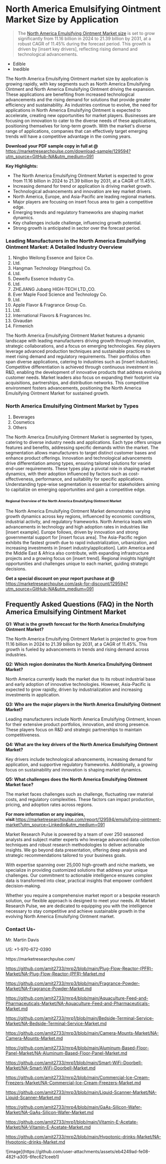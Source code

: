 <h1>North America Emulsifying Ointment Market&nbsp;Size by Application</h1><blockquote><p>The <a href="https://marketresearchpulse.com/download-sample/129594?utm_source=GitHub-NA&amp;utm_medium=091">North America Emulsifying Ointment Market size</a> is set to grow significantly from 11.16 billion in 2024 to 21.39 billion by 2031, at a robust CAGR of 11.45% during the forecast period. This growth is driven by [insert key drivers], reflecting rising demand and technological advancements.</p></blockquote><ul><li>Edible<li> Inedible</li></ul><p>The North America Emulsifying Ointment market size by application is growing rapidly, with key segments such as North America Emulsifying Ointment and North America Emulsifying Ointment driving the expansion. These applications are benefiting from increased technological advancements and the rising demand for solutions that provide greater efficiency and sustainability. As industries continue to evolve, the need for applications in North America Emulsifying Ointment is expected to accelerate, creating new opportunities for market players. Businesses are focusing on innovation to cater to the diverse needs of these applications, positioning themselves for long-term growth. With the market's diverse range of applications, companies that can effectively target emerging trends will have a competitive advantage in the coming years.</p><p><strong>Download your PDF sample copy in full at @ </strong><a href="https://marketresearchpulse.com/download-sample/129594?utm_source=GitHub-NA&amp;utm_medium=091">https://marketresearchpulse.com/download-sample/129594?utm_source=GitHub-NA&amp;utm_medium=091</a></p><p><strong>Key Highlights: </strong></p><ul><li>The North America Emulsifying Ointment Market is expected to grow from 11.16 billion in 2024 to 21.39 billion by 2031, at a CAGR of 11.45%.</li><li>Increasing demand for trend or application is driving market growth.</li><li>Technological advancements and innovation are key market drivers.</li><li>North America, Europe, and Asia-Pacific are leading regional markets.</li><li>Major players are focusing on insert focus area to gain a competitive edge.</li><li>Emerging trends and regulatory frameworks are shaping market dynamics.</li><li>Key challenges include challenge, influencing growth potential.</li><li>Strong growth is anticipated in sector over the forecast period.</li></ul><h3>Leading Manufacturers in the North America Emulsifying Ointment Market: A Detailed Industry Overview</h3><ol><li>Ningbo Weilong Essence and Spice Co.</li><li>Ltd.</li><li>Hangman Technology (Hangzhou) Co.</li><li>Ltd.</li><li>Deweifu Essence Industry Co.</li><li>Ltd.</li><li>ZHEJIANG Jubang HIGH-TECH LTD.,CO.</li><li>Ever Maple Food Science and Technology Co.</li><li>Ltd.</li><li>Apple Flavor & Fragrance Group Co.</li><li>Ltd.</li><li>International Flavors & Fragrances Inc.</li><li>Givaudan</li><li>Firmenich</li></ol><div class="flex max-w-full flex-col flex-grow"><div class="min-h-8 text-message flex w-full flex-col items-end gap-2 whitespace-normal break-words [.text-message+&amp;]:mt-5" dir="auto" data-message-author-role="assistant" data-message-id="fd8432e4-4910-450d-b182-61b7bfb0a01f" data-message-model-slug="gpt-4o"><div class="flex w-full flex-col gap-1 empty:hidden first:pt-[3px]"><div class="markdown prose w-full break-words dark:prose-invert light"><p>The North America Emulsifying Ointment Market features a dynamic landscape with leading manufacturers driving growth through innovation, strategic collaborations, and a focus on emerging technologies. Key players leverage advanced production techniques and sustainable practices to meet rising demand and regulatory requirements. Their portfolios often span diverse applications, catering to industries such as [insert industries]. Competitive differentiation is achieved through continuous investment in R&amp;D, enabling the development of innovative products that address evolving customer needs. Market leaders also focus on expanding their footprint via acquisitions, partnerships, and distribution networks. This competitive environment fosters advancements, positioning the North America Emulsifying Ointment Market for sustained growth.</p></div></div></div></div><h3>North America Emulsifying Ointment Market by Types</h3><ol><li>Beverages<li> Cosmetics<li> Others</li></ol><div class="flex max-w-full flex-col flex-grow"><div class="min-h-8 text-message flex w-full flex-col items-end gap-2 whitespace-normal break-words [.text-message+&amp;]:mt-5" dir="auto" data-message-author-role="assistant" data-message-id="084470be-0bb7-4664-bddf-5156b4f41249" data-message-model-slug="gpt-4o-mini"><div class="flex w-full flex-col gap-1 empty:hidden first:pt-[3px]"><div class="markdown prose w-full break-words dark:prose-invert light"><p>The North America Emulsifying Ointment Market is segmented by types, catering to diverse industry needs and applications. Each type offers unique features and benefits, addressing specific demands within the market. The segmentation allows manufacturers to target distinct customer bases and enhance product offerings. Innovation and technological advancements drive differentiation among types, ensuring tailored solutions for varied end-user requirements. These types play a pivotal role in shaping market dynamics, with their adoption influenced by factors such as cost-effectiveness, performance, and suitability for specific applications. Understanding type-wise segmentation is essential for stakeholders aiming to capitalize on emerging opportunities and gain a competitive edge.</p></div></div></div></div><h3><span style="font-size: 11px;">Regional Overview of the North America Emulsifying Ointment Market</span></h3><div class="flex max-w-full flex-col flex-grow"><div class="min-h-8 text-message flex w-full flex-col items-end gap-2 whitespace-normal break-words [.text-message+&amp;]:mt-5" dir="auto" data-message-author-role="assistant" data-message-id="e9038762-ce64-4e30-91c9-9bd413514231" data-message-model-slug="gpt-4o-mini"><div class="flex w-full flex-col gap-1 empty:hidden first:pt-[3px]"><div class="markdown prose w-full break-words dark:prose-invert light"><p>The North America Emulsifying Ointment Market demonstrates varying growth dynamics across key regions, influenced by economic conditions, industrial activity, and regulatory frameworks. North America leads with advancements in technology and high adoption rates in industries like [insert example]. Europe follows, driven by innovation and strong governmental support for [insert focus area]. The Asia-Pacific region exhibits the fastest growth due to rapid industrialization, urbanization, and increasing investments in [insert industry/application]. Latin America and the Middle East &amp; Africa also contribute, with expanding infrastructure projects and a growing focus on [insert trend]. Regional insights highlight opportunities and challenges unique to each market, guiding strategic decisions.</p></div></div></div></div><p><strong>Get a special discount on your report purchase at @ </strong><a href="https://marketresearchpulse.com/ask-for-discount/129594?utm_source=GitHub-NA&amp;utm_medium=091">https://marketresearchpulse.com/ask-for-discount/129594?utm_source=GitHub-NA&amp;utm_medium=091</a></p><h2>Frequently Asked Questions (FAQ) in the North America Emulsifying Ointment Market</h2><p><strong>Q1: What is the growth forecast for the North America Emulsifying Ointment Market?</strong></p><p>The North America Emulsifying Ointment Market is projected to grow from 11.16 billion in 2024 to 21.39 billion by 2031, at a CAGR of 11.45%. This growth is fueled by advancements in trends and rising demand across industries.</p><p><strong>Q2: Which region dominates the North America Emulsifying Ointment Market?</strong></p><p>North America currently leads the market due to its robust industrial base and early adoption of innovative technologies. However, Asia-Pacific is expected to grow rapidly, driven by industrialization and increasing investments in application.</p><p><strong>Q3: Who are the major players in the North America Emulsifying Ointment Market?</strong></p><p>Leading manufacturers include North America Emulsifying Ointment, known for their extensive product portfolios, innovation, and strong presence. These players focus on R&amp;D and strategic partnerships to maintain competitiveness.</p><p><strong>Q4: What are the key drivers of the North America Emulsifying Ointment Market?</strong></p><p>Key drivers include technological advancements, increasing demand for application, and supportive regulatory frameworks. Additionally, a growing focus on sustainability and innovation is shaping market dynamics.</p><p><strong>Q5: What challenges does the North America Emulsifying Ointment Market face?</strong></p><p>The market faces challenges such as challenge, fluctuating raw material costs, and regulatory complexities. These factors can impact production, pricing, and adoption rates across regions.</p><p><strong>For more information or any inquiries, visit&nbsp;</strong><a href="https://marketresearchpulse.com/report/129594/emulsifying-ointment-market?utm_source=Linkedin&utm_medium=091">https://marketresearchpulse.com/report/129594/emulsifying-ointment-market?utm_source=Linkedin&utm_medium=091</a></p><p>Market Research Pulse is powered by a team of over 250 seasoned analysts and subject matter experts who leverage advanced data collection techniques and robust research methodologies to deliver actionable insights. We go beyond data presentation, offering deep analysis and strategic recommendations tailored to your business goals.</p><p>With expertise spanning over 25,000 high-growth and niche markets, we specialize in providing customized solutions that address your unique challenges. Our commitment to actionable intelligence ensures complex data is transformed into clear, practical insights that empower confident decision-making.</p><p>Whether you require a comprehensive market report or a bespoke research solution, our flexible approach is designed to meet your needs. At Market Research Pulse, we are dedicated to equipping you with the intelligence necessary to stay competitive and achieve sustainable growth in the evolving North America Emulsifying Ointment market.</p><h3><strong>Contact Us-</strong></h3><p>Mr. Martin Davis</p><p>US: +1-970-672-0390</p><p>https://marketresearchpulse.com/</p><p><a href="https://github.com/amit2733/mrp2/blob/main/Plug-Flow-Reactor-(PFR)-Market/NA-Plug-Flow-Reactor-(PFR)-Market.md">https://github.com/amit2733/mrp2/blob/main/Plug-Flow-Reactor-(PFR)-Market/NA-Plug-Flow-Reactor-(PFR)-Market.md</a></p><p><a href="https://github.com/amit2733/mrp3/blob/main/Fragrance-Powder-Market/NA-Fragrance-Powder-Market.md">https://github.com/amit2733/mrp3/blob/main/Fragrance-Powder-Market/NA-Fragrance-Powder-Market.md</a></p><p><a href="https://github.com/amit2733/mrp4/blob/main/Aquaculture-Feed-and-Pharmaceuticals-Market/NA-Aquaculture-Feed-and-Pharmaceuticals-Market.md">https://github.com/amit2733/mrp4/blob/main/Aquaculture-Feed-and-Pharmaceuticals-Market/NA-Aquaculture-Feed-and-Pharmaceuticals-Market.md</a></p><p><a href="https://github.com/amit2733/mrp1/blob/main/Bedside-Terminal-Service-Market/NA-Bedside-Terminal-Service-Market.md">https://github.com/amit2733/mrp1/blob/main/Bedside-Terminal-Service-Market/NA-Bedside-Terminal-Service-Market.md</a></p><p><a href="https://github.com/amit2733/mrp3/blob/main/Camera-Mounts-Market/NA-Camera-Mounts-Market.md">https://github.com/amit2733/mrp3/blob/main/Camera-Mounts-Market/NA-Camera-Mounts-Market.md</a></p><p><a href="https://github.com/amit2733/mrp4/blob/main/Aluminum-Based-Floor-Panel-Market/NA-Aluminum-Based-Floor-Panel-Market.md">https://github.com/amit2733/mrp4/blob/main/Aluminum-Based-Floor-Panel-Market/NA-Aluminum-Based-Floor-Panel-Market.md</a></p><p><a href="https://github.com/amit2733/mrp1/blob/main/Smart-WiFi-Doorbell-Market/NA-Smart-WiFi-Doorbell-Market.md">https://github.com/amit2733/mrp1/blob/main/Smart-WiFi-Doorbell-Market/NA-Smart-WiFi-Doorbell-Market.md</a></p><p><a href="https://github.com/amit2733/mrp2/blob/main/Commercial-Ice-Cream-Freezers-Market/NA-Commercial-Ice-Cream-Freezers-Market.md">https://github.com/amit2733/mrp2/blob/main/Commercial-Ice-Cream-Freezers-Market/NA-Commercial-Ice-Cream-Freezers-Market.md</a></p><p><a href="https://github.com/amit2733/mrp3/blob/main/Liquid-Scanner-Market/NA-Liquid-Scanner-Market.md">https://github.com/amit2733/mrp3/blob/main/Liquid-Scanner-Market/NA-Liquid-Scanner-Market.md</a></p><p><a href="https://github.com/amit2733/mrp4/blob/main/GaAs-Silicon-Wafer-Market/NA-GaAs-Silicon-Wafer-Market.md">https://github.com/amit2733/mrp4/blob/main/GaAs-Silicon-Wafer-Market/NA-GaAs-Silicon-Wafer-Market.md</a></p><p><a href="https://github.com/amit2733/mrp1/blob/main/Vitamin-E-Acetate-Market/NA-Vitamin-E-Acetate-Market.md">https://github.com/amit2733/mrp1/blob/main/Vitamin-E-Acetate-Market/NA-Vitamin-E-Acetate-Market.md</a></p><p><a href="https://github.com/amit2733/mrp2/blob/main/Hypotonic-drinks-Market/NA-Hypotonic-drinks-Market.md">https://github.com/amit2733/mrp2/blob/main/Hypotonic-drinks-Market/NA-Hypotonic-drinks-Market.md</a></p>
![image](https://github.com/user-attachments/assets/eb4249ad-fe08-482f-a305-6fec621ceeb1)
